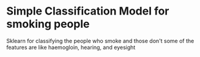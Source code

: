 # Simple Classification Model for smoking people  
Sklearn for classifying the people who smoke and those don't some of the features are like
haemogloin, hearing, and eyesight
